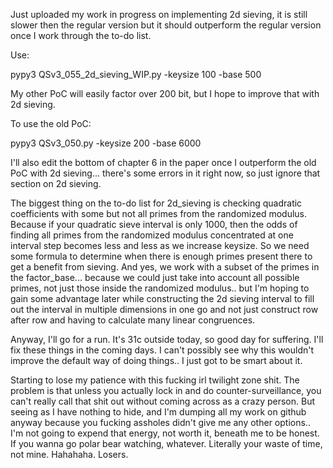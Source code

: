 Just uploaded my work in progress on implementing 2d sieving, it is still slower then the regular version but it should outperform the regular version once I work through the to-do list.

Use:

pypy3 QSv3_055_2d_sieving_WIP.py -keysize 100 -base 500

My other PoC will easily factor over 200 bit, but I hope to improve that with 2d sieving.

To use the old PoC:

pypy3 QSv3_050.py -keysize 200 -base 6000

I'll also edit the bottom of chapter 6 in the paper once I outperform the old PoC with 2d sieving... there's some errors in it right now, so just ignore that section on 2d sieving.

The biggest thing on the to-do list for 2d_sieving is checking quadratic coefficients with some but not all primes from the randomized modulus. Because if your quadratic sieve interval is only 1000, then the odds of finding all primes from the randomized modulus concentrated at one interval step becomes less and less as we increase keysize. So we need some formula to determine when there is enough primes present there to get a benefit from sieving. And yes, we work with a subset of the primes in the factor_base... because we could just take into account all possible primes, not just those inside the randomized modulus.. but I'm hoping to gain some advantage later while constructing the 2d sieving interval to fill out the interval in multiple dimensions in one go and not just construct row after row and having to calculate many linear congruences.

Anyway, I'll go for a run. It's 31c outside today, so good day for suffering. I'll fix these things in the coming days. I can't possibly see why this wouldn't improve the default way of doing things.. I just got to be smart about it.

Starting to lose my patience with this fucking irl twilight zone shit. The problem is that unless you actually lock in and do counter-surveillance, you can't really call that shit out without coming across as a crazy person. But seeing as I have nothing to hide, and I'm dumping all my work on github anyway because you fucking assholes didn't give me any other options.. I'm not going to expend that energy, not worth it, beneath me to be honest. If you wanna go polar bear watching, whatever. Literally your waste of time, not mine. Hahahaha. Losers.
